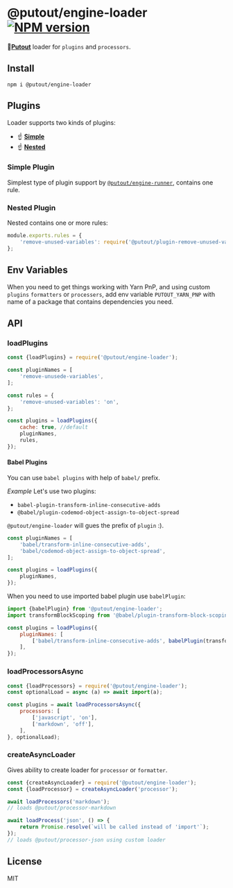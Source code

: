 # @putout/engine-loader [![NPM version][NPMIMGURL]][NPMURL]

[NPMIMGURL]: https://img.shields.io/npm/v/@putout/engine-loader.svg?style=flat&longCache=true
[NPMURL]: https://npmjs.org/package/@putout/engine-loader"npm"

🐊[**Putout**](https://github.com/coderaiser/putout) loader for `plugins` and `processors`.

## Install

```
npm i @putout/engine-loader
```

## Plugins

Loader supports two kinds of plugins:

- ☝️ [**Simple**](#simple-plugin)
- ☝️ [**Nested**](#nested-plugin)

### Simple Plugin

Simplest type of plugin support by [`@putout/engine-runner`](https://github.com/coderaiser/putout/tree/master/packages/engine-runner#supported-plugin-types), contains one rule.

### Nested Plugin

Nested contains one or more rules:

```js
module.exports.rules = {
    'remove-unused-variables': require('@putout/plugin-remove-unused-variables'),
};
```

## Env Variables

When you need to get things working with Yarn PnP, and using custom `plugins` `formatters` or `processers`, add env variable
`PUTOUT_YARN_PNP` with name of a package that contains dependencies you need.

## API

### loadPlugins

```js
const {loadPlugins} = require('@putout/engine-loader');

const pluginNames = [
    'remove-unusede-variables',
];

const rules = {
    'remove-unused-variables': 'on',
};

const plugins = loadPlugins({
    cache: true, //default
    pluginNames,
    rules,
});
```

#### Babel Plugins

You can use `babel plugins` with help of `babel/` prefix.

*Example*
Let's use two plugins:

- `babel-plugin-transform-inline-consecutive-adds`
- `@babel/plugin-codemod-object-assign-to-object-spread`

`@putout/engine-loader` will gues the prefix of `plugin` :).

```js
const pluginNames = [
    'babel/transform-inline-consecutive-adds',
    'babel/codemod-object-assign-to-object-spread',
];

const plugins = loadPlugins({
    pluginNames,
});
```

When you need to use imported babel plugin use `babelPlugin`:

```js
import {babelPlugin} from '@putout/engine-loader';
import transformBlockScoping from '@babel/plugin-transform-block-scoping';

const plugins = loadPlugins({
    pluginNames: [
        ['babel/transform-inline-consecutive-adds', babelPlugin(transformBlockScoping, 'Optional message')],
    ],
});
```

### loadProcessorsAsync

```js
const {loadProcessors} = require('@putout/engine-loader');
const optionalLoad = async (a) => await import(a);

const plugins = await loadProcessorsAsync({
    processors: [
        ['javascript', 'on'],
        ['markdown', 'off'],
    ],
}, optionalLoad);
```

### createAsyncLoader

Gives ability to create loader for `processor` or `formatter`.

```js
const {createAsyncLoader} = require('@putout/engine-loader');
const {loadProcessor} = createAsyncLoader('processor');

await loadProcessors('markdown');
// loads @putout/processor-markdown

await loadProcess('json', () => {
    return Promise.resolve(`will be called instead of 'import'`);
});
// loads @putout/processor-json using custom loader
```

## License

MIT

